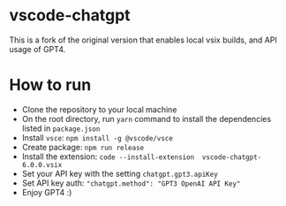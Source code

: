 # vscode-chatgpt

This is a fork of the original version that enables local vsix builds, and API
usage of GPT4.

# How to run

- Clone the repository to your local machine
- On the root directory, run `yarn` command to install the dependencies listed in `package.json`
- Install `vsce`: `npm install -g @vscode/vsce`
- Create package: `npm run release`
- Install the extension: `code --install-extension  vscode-chatgpt-6.0.0.vsix`
- Set your API key with the setting `chatgpt.gpt3.apiKey`
- Set API key auth: `"chatgpt.method": "GPT3 OpenAI API Key"`
- Enjoy GPT4 :)
